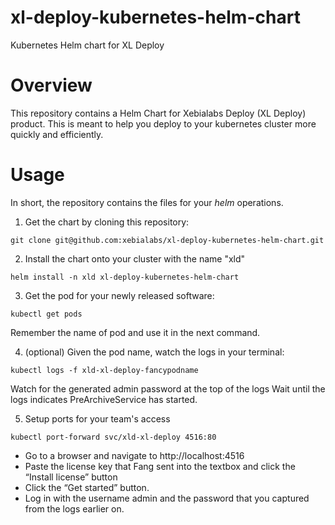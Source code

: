 # xl-deploy-kubernetes-helm-chart
Kubernetes Helm chart for XL Deploy


# Overview

This repository contains a Helm Chart for Xebialabs Deploy (XL Deploy) product.  This is meant to help you deploy to your kubernetes cluster more quickly and efficiently.


# Usage

In short, the repository contains the files for your *helm* operations.

1. Get the chart by cloning this repository:

```
git clone git@github.com:xebialabs/xl-deploy-kubernetes-helm-chart.git
```

2. Install the chart onto your cluster with the name "xld"
```
helm install -n xld xl-deploy-kubernetes-helm-chart
```

3. Get the pod for your newly released software:

```
kubectl get pods
```

Remember the name of pod and use it in the next command.

4. (optional) Given the pod name, watch the logs in your terminal:

```
kubectl logs -f xld-xl-deploy-fancypodname
```

Watch for the  generated admin password at the top of the logs
Wait until the logs indicates PreArchiveService has started.

5. Setup ports for your team's access

```
kubectl port-forward svc/xld-xl-deploy 4516:80
```

+ Go to a browser and navigate to http://localhost:4516
+ Paste the license key that Fang sent into the textbox and click the “Install license” button
+ Click the “Get started” button.
+ Log in with the username admin and the password that you captured from the logs earlier on.
 


